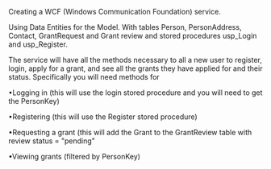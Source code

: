 
Creating a WCF (Windows Communication Foundation) service. 

 
 Using Data Entities for the Model. With tables Person, PersonAddress, Contact, GrantRequest and Grant review and stored procedures usp_Login and usp_Register. 
 
 
 The service will have all the methods necessary to all a new user to register, login, apply for a grant, and see all the grants they have applied for and their status. Specifically you will need methods for 
 
 •Logging in (this will use the login stored procedure and you will need to get the PersonKey) 
 
 •Registering (this will use the Register stored procedure) 
 
 •Requesting a grant (this will add the Grant to the GrantReview table with review status = "pending" 
 
 •Viewing grants (filtered by PersonKey) 
